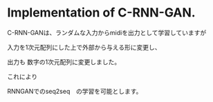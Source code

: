# Implementation of C-RNN-GAN.



C-RNN-GANは、ランダムな入力からmidiを出力として学習していますが

入力を1次元配列にした上で外部から与える形に変更し、

出力も 数字の1次元配列に変更しました。



これにより

RNNGANでのseq2seq　の学習を可能とします。

